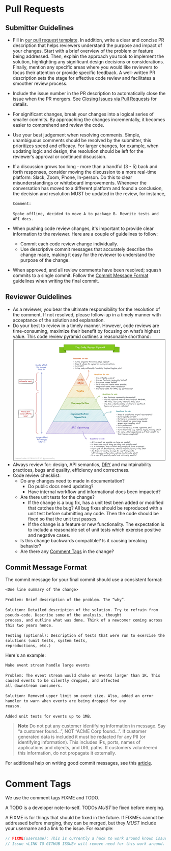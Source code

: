 # Pull Requests

## Submitter Guidelines

- Fill in [our pull request template](../../.github/PULL_REQUEST_TEMPLATE.md). In addition, write a clear and concise PR
  description that helps reviewers understand the purpose and impact of your changes. Start with a brief overview of the
  problem or feature being addressed. Then, explain the approach you took to implement the solution, highlighting any
  significant design decisions or considerations. Finally, mention any specific areas where you would like reviewers to
  focus their attention or provide specific feedback. A well-written PR description sets the stage for effective code
  review and facilitates a smoother review process.
- Include the issue number in the PR description to automatically close the issue when the PR mergers.
  See [Closing Issues via Pull Requests](https://github.blog/2013-05-14-closing-issues-via-pull-requests/) for details.
- For significant changes, break your changes into a logical series of smaller commits. By approaching the changes
  incrementally, it becomes easier to comprehend and review the code.
- Use your best judgement when resolving comments. Simple, unambiguous comments should be resolved by the submitter,
  this prioritizes speed and efficacy. For larger changes, for example, when updating logic and design, the resolution
  should be left for the reviewer’s approval or continued discussion.
- If a discussion grows too long - more than a handful (3 - 5) back and forth responses, consider moving the discussion
  to a more real-time platform: Slack, Zoom, Phone, In-person. Do this to clear misunderstandings or whiteboard
  improvements. Whenever the conversation has moved to a different platform and found a conclusion, the decision and
  resolution MUST be updated in the review, for instance,

  ```text
  Comment:

  Spoke offline, decided to move A to package B. Rewrite tests and API docs.
  ```

- When pushing code review changes, it's important to provide clear information to the reviewer. Here are a couple of
  guidelines to follow:
    - Commit each code review change individually.
    - Use descriptive commit messages that accurately describe the change made, making it easy for the reviewer to
      understand the purpose of the change.
- When approved, and all review comments have been resolved; squash commits to a single commit. Follow
  the [Commit Message Format](#commit-message-format) guidelines when writing the final commit.

## Reviewer Guidelines

- As a reviewer, you bear the ultimate responsibility for the resolution of the comment. If not resolved, please
  follow-up in a timely manner with acceptance of the solution and explanation.
- Do your best to review in a timely manner. However, code reviews are time-consuming, maximize their benefit by
  focusing on what’s highest value. This code review pyramid outlines a reasonable shorthand:
  ![Code Review Pyramid](code-review-pyramid.jpeg)
- Always review for: design, API semantics, [DRY](https://en.wikipedia.org/wiki/Don%27t_repeat_yourself) and
  maintainability practices, bugs and quality, efficiency and correctness.
- Code review checklist:
    - Do any changes need to made in documentation?
        - Do public docs need updating?
        - Have internal workflow and informational docs been impacted?
    - Are there unit tests for the change?
        - If the change is a bug fix, has a unit test been added or modified that catches the bug? All bug fixes should
          be reproduced with a unit test before submitting any code. Then the code should be fixed so that the unit test
          passes.
        - If the change is a feature or new functionality. The expectation is to include a reasonable set of unit tests
          which exercise positive and negative cases.
    - Is this change backwards compatible? Is it causing breaking behavior?
    - Are there any [Comment Tags](#comment-tags) in the change?

## Commit Message Format

The commit message for your final commit should use a consistent format:

```text
<One line summary of the change>

Problem: Brief description of the problem. The “why”.

Solution: Detailed description of the solution. Try to refrain from pseudo-code. Describe some of the analysis, thought
process, and outline what was done. Think of a newcomer coming across this two years hence.

Testing (optional): Description of tests that were run to exercise the solutions (unit tests, system tests,
reproductions, etc.)

```

Here's an example:

```text
Make event stream handle large events

Problem: The event stream would choke on events larger than 1K. This caused events to be silently dropped, and affected
all downstream consumers.

Solution: Removed upper limit on event size. Also, added an error handler to warn when events are being dropped for any
reason.

Added unit tests for events up to 1MB.
```

> **Note**
> Do not put any customer identifying information in message. Say “a customer found…”, NOT “ACME Corp found…”. If customer generated data is included it must be redacted for any PII (or identifying information). This includes IPs, ports, names of applications and objects, and URL paths. If customers volunteered this information, do not propagate it externally.

For additional help on writing good commit messages, see this [article](https://cbea.ms/git-commit/).

# Comment Tags

We use the comment tags FIXME and TODO.

A TODO is a developer note-to-self. TODOs _MUST_ be fixed before merging.

A FIXME is for things that should be fixed in the future. If FIXMEs cannot be addressed before merging, they can be
merged, but they _MUST_ include your username and a link to the issue. For example:

```go
// FIXME(username): This is currently a hack to work around known issue X. 
// Issue <LINK TO GITHUB ISSUE> will remove need for this work around.
```
